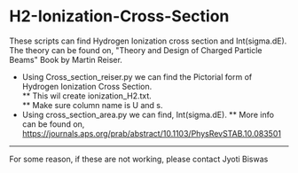 # H2-Ionization-Cross-Section
These scripts can find Hydrogen Ionization cross section and Int(sigma.dE).<br/>
The theory can be found on, "Theory and Design of Charged Particle Beams" Book by Martin Reiser.<br/>
* Using Cross_section_reiser.py we can find the Pictorial form of Hydrogen Ionization Cross Section.<br/>
              ** This wil create ionization_H2.txt.<br/>
              ** Make sure column name is U and s.<br/>
* Using cross_section_area.py we can find, Int(sigma.dE).
              ** More info can be found on, https://journals.aps.org/prab/abstract/10.1103/PhysRevSTAB.10.083501<br/>
                  
 ----------------------------------------------------------------------------------------------------------
 For some reason, if these are not working, please contact Jyoti Biswas
